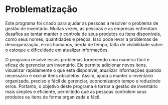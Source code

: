 # Problematização

Este programa foi criado para ajudar as pessoas a resolver o problema de gestão de inventário. Muitas vezes, as pessoas e as empresas enfrentam desafios ao tentar manter o controle de seus produtos ou itens disponíveis, como seus nomes, quantidades e preços. Isso pode levar a problemas de desorganização, erros humanos, perda de tempo, falta de visibilidade sobre o estoque e dificuldade em atualizar informações.

O programa resolve esses problemas fornecendo uma maneira fácil e eficaz de gerenciar um inventário. Ele permite adicionar novos itens, visualizar rapidamente o que está disponível, atualizar informações quando necessário e excluir itens obsoletos. Assim, ajuda a manter o inventário organizado, preciso e fácil de gerenciar, economizando tempo e reduzindo erros. Portanto, o objetivo deste programa é tornar a gestão de inventário mais simples e eficiente, permitindo que as pessoas controlem seus produtos ou itens de forma organizada e fácil.
